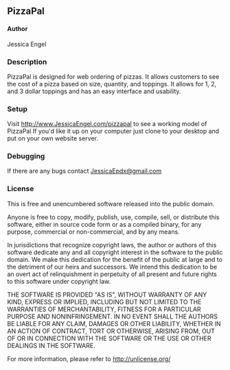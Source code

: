 ## PizzaPal ##

#### Author ####

Jessica Engel

### Description ###

PizzaPal is designed for web ordering of pizzas. It allows customers to see the cost of a pizza based on size, quantity, and toppings. It allows for 1, 2, and 3 dollar toppings and has an easy interface and usability.

### Setup ###

Visit http://www.JessicaEngel.com/pizzapal to see a working model of PizzaPal
If you'd like it up on your computer just clone to your desktop and put on your own website server.

### Debugging ###

If there are any bugs contact JessicaEpdx@gmail.com

### License ###
This is free and unencumbered software released into the public domain.

Anyone is free to copy, modify, publish, use, compile, sell, or
distribute this software, either in source code form or as a compiled
binary, for any purpose, commercial or non-commercial, and by any
means.

In jurisdictions that recognize copyright laws, the author or authors
of this software dedicate any and all copyright interest in the
software to the public domain. We make this dedication for the benefit
of the public at large and to the detriment of our heirs and
successors. We intend this dedication to be an overt act of
relinquishment in perpetuity of all present and future rights to this
software under copyright law.

THE SOFTWARE IS PROVIDED "AS IS", WITHOUT WARRANTY OF ANY KIND,
EXPRESS OR IMPLIED, INCLUDING BUT NOT LIMITED TO THE WARRANTIES OF
MERCHANTABILITY, FITNESS FOR A PARTICULAR PURPOSE AND NONINFRINGEMENT.
IN NO EVENT SHALL THE AUTHORS BE LIABLE FOR ANY CLAIM, DAMAGES OR
OTHER LIABILITY, WHETHER IN AN ACTION OF CONTRACT, TORT OR OTHERWISE,
ARISING FROM, OUT OF OR IN CONNECTION WITH THE SOFTWARE OR THE USE OR
OTHER DEALINGS IN THE SOFTWARE.

For more information, please refer to <http://unlicense.org/>
